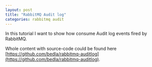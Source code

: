 ```yaml
---
layout: post
title: "RabbitMQ Audit log"
categories: rabbitmq audit
---
```


In this tutorial I want to show how consume Audit log events fired by RabbitMQ.

Whole content with source-code could be found here [https://github.com/bedla/rabbitmq-auditlog](https://github.com/bedla/rabbitmq-auditlog).
